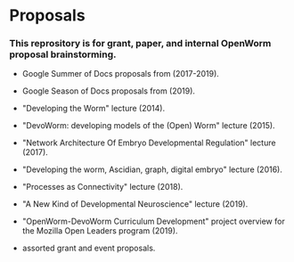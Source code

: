 # Proposals  

### This reprository is for grant, paper, and internal OpenWorm proposal brainstorming.     

* Google Summer of Docs proposals from (2017-2019).  

* Google Season of Docs proposals from (2019).

* "Developing the Worm" lecture (2014).

* "DevoWorm: developing models of the (Open) Worm" lecture (2015).

* "Network Architecture Of Embryo Developmental Regulation" lecture (2017).

* "Developing the worm, Ascidian, graph, digital embryo" lecture (2016).  

* "Processes as Connectivity" lecture (2018).  

* "A New Kind of Developmental Neuroscience" lecture (2019). 

* "OpenWorm-DevoWorm Curriculum Development" project overview for the Mozilla Open Leaders program (2019).  

* assorted grant and event proposals.  
